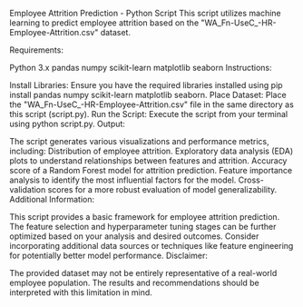 Employee Attrition Prediction - Python Script
This script utilizes machine learning to predict employee attrition based on the "WA_Fn-UseC_-HR-Employee-Attrition.csv" dataset.

Requirements:

Python 3.x
pandas
numpy
scikit-learn
matplotlib
seaborn
Instructions:

Install Libraries: Ensure you have the required libraries installed using pip install pandas numpy scikit-learn matplotlib seaborn.
Place Dataset: Place the "WA_Fn-UseC_-HR-Employee-Attrition.csv" file in the same directory as this script (script.py).
Run the Script: Execute the script from your terminal using python script.py.
Output:

The script generates various visualizations and performance metrics, including:
Distribution of employee attrition.
Exploratory data analysis (EDA) plots to understand relationships between features and attrition.
Accuracy score of a Random Forest model for attrition prediction.
Feature importance analysis to identify the most influential factors for the model.
Cross-validation scores for a more robust evaluation of model generalizability.
Additional Information:

This script provides a basic framework for employee attrition prediction.
The feature selection and hyperparameter tuning stages can be further optimized based on your analysis and desired outcomes.
Consider incorporating additional data sources or techniques like feature engineering for potentially better model performance.
Disclaimer:

The provided dataset may not be entirely representative of a real-world employee population. The results and recommendations should be interpreted with this limitation in mind.

